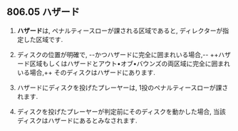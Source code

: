 ## 806.05 ハザード

1. **ハザード**は,
ペナルティースローが課される区域であると,
ディレクターが指定した区域です.

1. ディスクの位置が明確で,
--かつハザードに完全に囲まれいる場合,--
++ハザード区域もしくはハザードとアウト•オブ•バウンズの両区域に完全に囲まれいる場合,++
そのディスクはハザードにあります.

1. ハザードにディスクを投げたプレーヤーは,
1投のペナルティースローが課されます.

1. ディスクを投げたプレーヤーが判定前にそのディスクを動かした場合,
当該ディスクはハザードにあるとみなされます.
